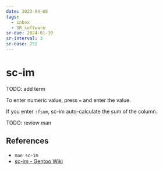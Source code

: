 ```yaml
---
date: 2023-04-08
tags:
  - inbox
  - SR_software
sr-due: 2024-01-30
sr-interval: 3
sr-ease: 252
---
```


# sc-im

TODO: add term

To enter numeric value, press `=` and enter the value.

If you enter `:fsum`, sc-im auto-calculate the sum of the column.

TODO: review man

## References

- `man sc-im`
- [sc-im - Gentoo Wiki](https://wiki.gentoo.org/wiki/Sc-im)
